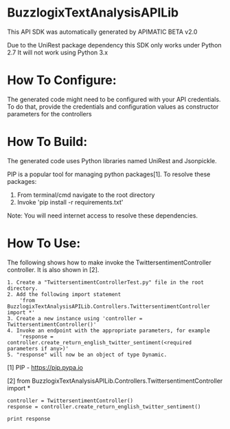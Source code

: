 BuzzlogixTextAnalysisAPILib
=================
This API SDK was automatically generated by APIMATIC BETA v2.0

Due to the UniRest package dependency this SDK only works under Python 2.7
It will not work using Python 3.x

How To Configure:
=================
The generated code might need to be configured with your API credentials. To do that,
provide the credentials and configuration values as constructor parameters for the controllers

How To Build: 
=============
The generated code uses Python libraries named UniRest and Jsonpickle. 

PIP is a popular tool for managing python packages[1].
To resolve these packages:
1) From terminal/cmd navigate to the root directory
2) Invoke 'pip install -r requirements.txt'

Note: You will need internet access to resolve these dependencies.

How To Use:
===========
The following shows how to make invoke the TwittersentimentController controller.
It is also shown in [2].

    1. Create a "TwittersentimentControllerTest.py" file in the root directory.
    2. Add the following import statement 
        'from BuzzlogixTextAnalysisAPILib.Controllers.TwittersentimentController import *'
    3. Create a new instance using 'controller = TwittersentimentController()'
    4. Invoke an endpoint with the appropriate parameters, for example
        'response = controller.create_return_english_twitter_sentiment(<required parameters if any>)'
    5. "response" will now be an object of type Dynamic.

[1] PIP - https://pip.pypa.io

[2] from BuzzlogixTextAnalysisAPILib.Controllers.TwittersentimentController import *

	controller = TwittersentimentController()
    response = controller.create_return_english_twitter_sentiment()

    print response
